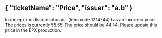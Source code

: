 {
  "ticketName": "Price",
  "issuer": "a.b"
}
---
In the epx the discombobulator (item code 1234-44) has an incorrect price. The prices is currently 55.55. The price should be 44.44. Please update this price in the EPX production.